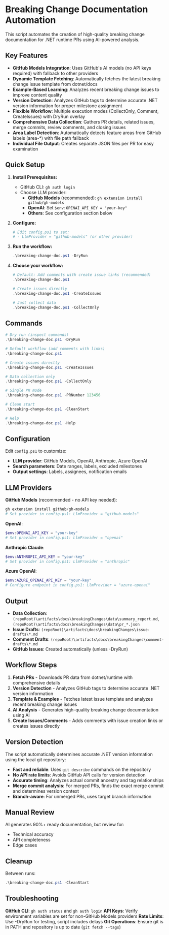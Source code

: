 # Breaking Change Documentation Automation

This script automates the creation of high-quality breaking change documentation for .NET runtime PRs using AI-powered analysis.

## Key Features

- **GitHub Models Integration**: Uses GitHub's AI models (no API keys required) with fallback to other providers
- **Dynamic Template Fetching**: Automatically fetches the latest breaking change issue template from dotnet/docs
- **Example-Based Learning**: Analyzes recent breaking change issues to improve content quality
- **Version Detection**: Analyzes GitHub tags to determine accurate .NET version information for proper milestone assignment
- **Flexible Workflow**: Multiple execution modes (CollectOnly, Comment, CreateIssues) with DryRun overlay
- **Comprehensive Data Collection**: Gathers PR details, related issues, merge commits, review comments, and closing issues
- **Area Label Detection**: Automatically detects feature areas from GitHub labels (area-*) with file path fallback
- **Individual File Output**: Creates separate JSON files per PR for easy examination

## Quick Setup

1. **Install Prerequisites:**
   - GitHub CLI: `gh auth login`
   - Choose LLM provider:
     - **GitHub Models** (recommended): `gh extension install github/gh-models`
     - **OpenAI**: Set `$env:OPENAI_API_KEY = "your-key"`
     - **Others**: See configuration section below

2. **Configure:**
   ```powershell
   # Edit config.ps1 to set:
   # - LlmProvider = "github-models" (or other provider)
   ```

3. **Run the workflow:**
   ```powershell
   .\breaking-change-doc.ps1 -DryRun
   ```

4. **Choose your workflow:**
   ```powershell
   # Default: Add comments with create issue links (recommended)
   .\breaking-change-doc.ps1

   # Create issues directly
   .\breaking-change-doc.ps1 -CreateIssues

   # Just collect data
   .\breaking-change-doc.ps1 -CollectOnly
   ```

## Commands

```powershell
# Dry run (inspect commands)
.\breaking-change-doc.ps1 -DryRun

# Default workflow (add comments with links)
.\breaking-change-doc.ps1

# Create issues directly
.\breaking-change-doc.ps1 -CreateIssues

# Data collection only
.\breaking-change-doc.ps1 -CollectOnly

# Single PR mode
.\breaking-change-doc.ps1 -PRNumber 123456

# Clean start
.\breaking-change-doc.ps1 -CleanStart

# Help
.\breaking-change-doc.ps1 -Help
```

## Configuration

Edit `config.ps1` to customize:
- **LLM provider**: GitHub Models, OpenAI, Anthropic, Azure OpenAI
- **Search parameters**: Date ranges, labels, excluded milestones
- **Output settings**: Labels, assignees, notification emails

## LLM Providers

**GitHub Models** (recommended - no API key needed):
```powershell
gh extension install github/gh-models
# Set provider in config.ps1: LlmProvider = "github-models"
```

**OpenAI**:
```powershell
$env:OPENAI_API_KEY = "your-key"
# Set provider in config.ps1: LlmProvider = "openai"
```

**Anthropic Claude**:
```powershell
$env:ANTHROPIC_API_KEY = "your-key"
# Set provider in config.ps1: LlmProvider = "anthropic"
```

**Azure OpenAI**:
```powershell
$env:AZURE_OPENAI_API_KEY = "your-key"
# Configure endpoint in config.ps1: LlmProvider = "azure-openai"
```

## Output

- **Data Collection**: `(repoRoot)\artifacts\docs\breakingChanges\data\summary_report.md`, `(repoRoot)\artifacts\docs\breakingChanges\data\pr_*.json`
- **Issue Drafts**: `(repoRoot)\artifacts\docs\breakingChanges\issue-drafts\*.md`
- **Comment Drafts**: `(repoRoot)\artifacts\docs\breakingChanges\comment-drafts\*.md`
- **GitHub Issues**: Created automatically (unless -DryRun)

## Workflow Steps

1. **Fetch PRs** - Downloads PR data from dotnet/runtime with comprehensive details
2. **Version Detection** - Analyzes GitHub tags to determine accurate .NET version information
3. **Template & Examples** - Fetches latest issue template and analyzes recent breaking change issues
4. **AI Analysis** - Generates high-quality breaking change documentation using AI
5. **Create Issues/Comments** - Adds comments with issue creation links or creates issues directly

## Version Detection

The script automatically determines accurate .NET version information using the local git repository:
- **Fast and reliable**: Uses `git describe` commands on the repository
- **No API rate limits**: Avoids GitHub API calls for version detection
- **Accurate timing**: Analyzes actual commit ancestry and tag relationships
- **Merge commit analysis**: For merged PRs, finds the exact merge commit and determines version context
- **Branch-aware**: For unmerged PRs, uses target branch information

## Manual Review

AI generates 90%+ ready documentation, but review for:
- Technical accuracy
- API completeness
- Edge cases

## Cleanup

Between runs:
```powershell
.\breaking-change-doc.ps1 -CleanStart
```

## Troubleshooting

**GitHub CLI**: `gh auth status` and `gh auth login`
**API Keys**: Verify environment variables are set for non-GitHub Models providers
**Rate Limits**: Use -DryRun for testing, script includes delays
**Git Operations**: Ensure git is in PATH and repository is up to date (`git fetch --tags`)
